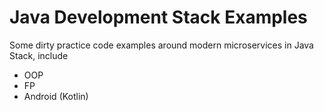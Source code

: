 # Java Development Stack Examples

Some dirty practice code examples around modern microservices in Java Stack, include

<ul>
    <li> OOP </li>
    <li> FP </li>
    <li> Android (Kotlin) </li>
</ul>